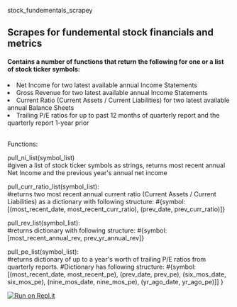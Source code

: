 stock_fundementals_scrapey
<h2>Scrapes for fundemental stock financials and metrics</h2>

<h4>Contains a number of functions that return the following for one or a list of stock ticker symbols:</h4>
<li> Net Income for two latest available annual Income Statements</li>
<li> Gross Revenue for two latest available annual Income Statements</li>
<li> Current Ratio (Current Assets / Current Liabilities) for two latest available annual Balance Sheets</li>
<li> Trailing P/E ratios for up to past 12 months of quarterly report and the quarterly report 1-year prior </li>

<br>Functions:

pull_ni_list(symbol_list) 
<br>#given a list of stock ticker symbols as strings, returns most recent annual Net Income and the previous year's annual net income

pull_curr_ratio_list(symbol_list):
<br>#returns two most recent annual current ratio (Current Assets / Current Liabilities) as a dictionary with following structure: 
#{symbol: [(most_recent_date, most_recent_curr_ratio), (prev_date, prev_curr_ratio)]}

pull_rev_list(symbol_list):
<br>#returns dictionary with following structure:
#{symbol: [most_recent_annual_rev, prev_yr_annual_rev]}

pull_pe_list(symbol_list):
<br>#returns dictionary of up to a year's worth of trailing P/E ratios from quarterly reports.
#Dictionary has following structure: 
#{symbol: [(most_recent_date, most_recent_pe), 
           (prev_date, prev_pe), 
           (six_mos_date, six_mos_pe), 
           (nine_mos_date, nine_mos_pe),
            (yr_ago_date, yr_ago_pe)]]
  }

[![Run on Repl.it](https://repl.it/badge/github/JKavalier76/stock_fundementals_scrapey)](https://repl.it/github/JKavalier76/stock_fundementals_scrapey)